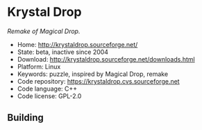 # Krystal Drop

_Remake of Magical Drop._

- Home: http://krystaldrop.sourceforge.net/
- State: beta, inactive since 2004
- Download: http://krystaldrop.sourceforge.net/downloads.html
- Platform: Linux
- Keywords: puzzle, inspired by Magical Drop, remake
- Code repository: https://krystaldrop.cvs.sourceforge.net
- Code language: C++
- Code license: GPL-2.0

## Building
